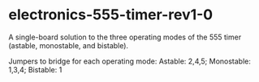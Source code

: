 # electronics-555-timer-rev1-0
A single-board solution to the three operating modes of the 555 timer (astable, monostable, and bistable).

Jumpers to bridge for each operating mode:
Astable: 2,4,5;
Monostable: 1,3,4;
Bistable: 1
